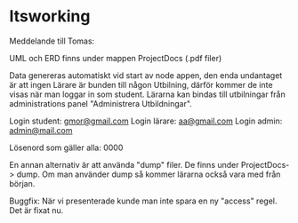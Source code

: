 # Itsworking

Meddelande till Tomas:

UML och ERD finns under mappen ProjectDocs (.pdf filer)

Data genereras automatiskt vid start av node appen, den enda undantaget är att ingen Lärare är bunden till någon Utbilning, därför kommer de inte visas när man loggar in som student. Lärarna kan bindas till utbilningar från administrations panel "Administrera Utbildningar".

Login student: gmor@gmail.com
Login lärare: aa@gmail.com
Login admin: admin@mail.com

Lösenord som gäller alla: 0000

En annan alternativ är att använda "dump" filer. De finns under ProjectDocs-> dump. Om man använder dump så kommer lärarna också vara med från början.

Buggfix: När vi presenterade kunde man inte spara en ny "access" regel. Det är fixat nu.
